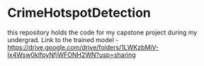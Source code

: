 # CrimeHotspotDetection
this repository holds the code for my capstone project during my undergrad.
Link to the trained model - https://drive.google.com/drive/folders/1LWKzbMiV-Ix4Wsw0kIfpyNfjWFONH2WN?usp=sharing
